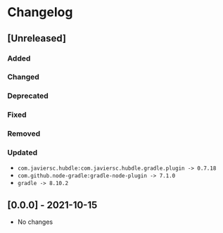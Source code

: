 # Changelog

## [Unreleased]

### Added

### Changed

### Deprecated

### Fixed

### Removed

### Updated

- `com.javiersc.hubdle:com.javiersc.hubdle.gradle.plugin -> 0.7.18`
- `com.github.node-gradle:gradle-node-plugin -> 7.1.0`
- `gradle -> 8.10.2`

## [0.0.0] - 2021-10-15

- No changes
